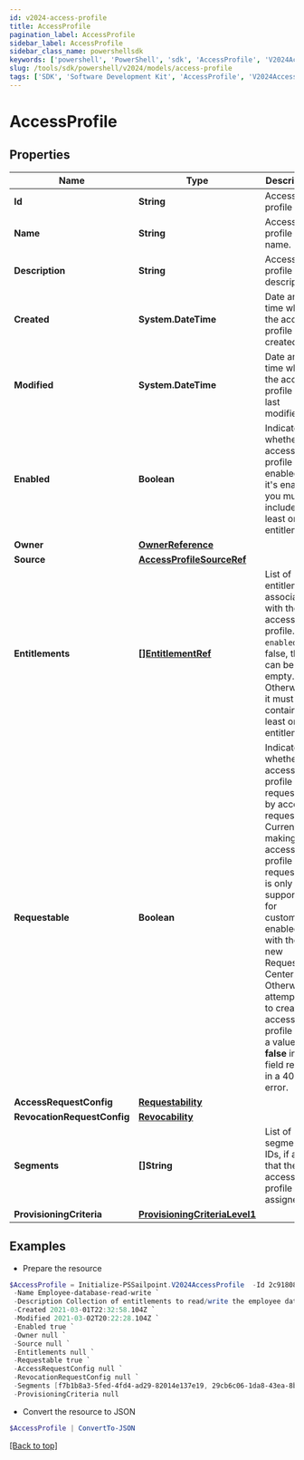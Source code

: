```yaml
---
id: v2024-access-profile
title: AccessProfile
pagination_label: AccessProfile
sidebar_label: AccessProfile
sidebar_class_name: powershellsdk
keywords: ['powershell', 'PowerShell', 'sdk', 'AccessProfile', 'V2024AccessProfile'] 
slug: /tools/sdk/powershell/v2024/models/access-profile
tags: ['SDK', 'Software Development Kit', 'AccessProfile', 'V2024AccessProfile']
---
```



# AccessProfile

## Properties

Name | Type | Description | Notes
------------ | ------------- | ------------- | -------------
**Id** | **String** | Access profile ID. | [optional] [readonly] 
**Name** | **String** | Access profile name. | [required]
**Description** | **String** | Access profile description. | [optional] 
**Created** | **System.DateTime** | Date and time when the access profile was created. | [optional] [readonly] 
**Modified** | **System.DateTime** | Date and time when the access profile was last modified. | [optional] [readonly] 
**Enabled** | **Boolean** | Indicates whether the access profile is enabled. If it's enabled, you must include at least one entitlement. | [optional] [default to $false]
**Owner** | [**OwnerReference**](owner-reference) |  | [required]
**Source** | [**AccessProfileSourceRef**](access-profile-source-ref) |  | [required]
**Entitlements** | [**[]EntitlementRef**](entitlement-ref) | List of entitlements associated with the access profile. If `enabled` is false, this can be empty. Otherwise, it must contain at least one entitlement. | [optional] 
**Requestable** | **Boolean** | Indicates whether the access profile is requestable by access request. Currently, making an access profile non-requestable is only supported  for customers enabled with the new Request Center. Otherwise, attempting to create an access profile with a value  **false** in this field results in a 400 error. | [optional] [default to $true]
**AccessRequestConfig** | [**Requestability**](requestability) |  | [optional] 
**RevocationRequestConfig** | [**Revocability**](revocability) |  | [optional] 
**Segments** | **[]String** | List of segment IDs, if any, that the access profile is assigned to. | [optional] 
**ProvisioningCriteria** | [**ProvisioningCriteriaLevel1**](provisioning-criteria-level1) |  | [optional] 

## Examples

- Prepare the resource
```powershell
$AccessProfile = Initialize-PSSailpoint.V2024AccessProfile  -Id 2c91808a7190d06e01719938fcd20792 `
 -Name Employee-database-read-write `
 -Description Collection of entitlements to read/write the employee database `
 -Created 2021-03-01T22:32:58.104Z `
 -Modified 2021-03-02T20:22:28.104Z `
 -Enabled true `
 -Owner null `
 -Source null `
 -Entitlements null `
 -Requestable true `
 -AccessRequestConfig null `
 -RevocationRequestConfig null `
 -Segments [f7b1b8a3-5fed-4fd4-ad29-82014e137e19, 29cb6c06-1da8-43ea-8be4-b3125f248f2a] `
 -ProvisioningCriteria null
```

- Convert the resource to JSON
```powershell
$AccessProfile | ConvertTo-JSON
```


[[Back to top]](#) 

